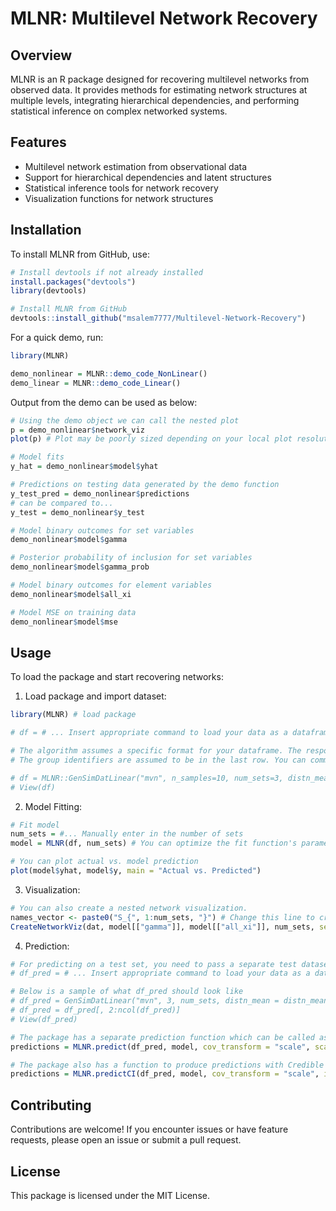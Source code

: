 # **MLNR: Multilevel Network Recovery**  

## **Overview**  
MLNR is an R package designed for recovering multilevel networks from observed data. It provides methods for estimating network structures at multiple levels, integrating hierarchical dependencies, and performing statistical inference on complex networked systems.  

## **Features**  
- Multilevel network estimation from observational data  
- Support for hierarchical dependencies and latent structures  
- Statistical inference tools for network recovery  
- Visualization functions for network structures  

## **Installation**  
To install MLNR from GitHub, use:  

```r
# Install devtools if not already installed
install.packages("devtools")
library(devtools)

# Install MLNR from GitHub
devtools::install_github("msalem7777/Multilevel-Network-Recovery")
```

For a quick demo, run:

```r
library(MLNR)

demo_nonlinear = MLNR::demo_code_NonLinear()
demo_linear = MLNR::demo_code_Linear()
```

Output from the demo can be used as below:

```r
# Using the demo object we can call the nested plot
p = demo_nonlinear$network_viz
plot(p) # Plot may be poorly sized depending on your local plot resolution settings. Adapting that fixes plot issues.

# Model fits
y_hat = demo_nonlinear$model$yhat

# Predictions on testing data generated by the demo function
y_test_pred = demo_nonlinear$predictions
# can be compared to...
y_test = demo_nonlinear$y_test

# Model binary outcomes for set variables
demo_nonlinear$model$gamma

# Posterior probability of inclusion for set variables
demo_nonlinear$model$gamma_prob

# Model binary outcomes for element variables
demo_nonlinear$model$all_xi

# Model MSE on training data
demo_nonlinear$model$mse
```

## **Usage**
To load the package and start recovering networks:

1) Load package and import dataset:

```r
library(MLNR) # load package

# df = # ... Insert appropriate command to load your data as a dataframe in R

# The algorithm assumes a specific format for your dataframe. The response variable is assumed to be in the first column. 
# The group identifiers are assumed to be in the last row. You can comment out the below lines for a sample dataframe.

# df = MLNR::GenSimDatLinear("mvn", n_samples=10, num_sets=3, distn_mean = 5, distn_sd = 1, skew = 0)
# View(df)
```

2) Model Fitting:
```r
# Fit model
num_sets = #... Manually enter in the number of sets
model = MLNR(df, num_sets) # You can optimize the fit function's parameters for a better performance on your dataset 

# You can plot actual vs. model prediction
plot(model$yhat, model$y, main = "Actual vs. Predicted")
```

3) Visualization:
```r
# You can also create a nested network visualization.
names_vector <- paste0("S_{", 1:num_sets, "}") # Change this line to create custom set names
CreateNetworkViz(dat, model[["gamma"]], model[["all_xi"]], num_sets, set_names = names_vector) # Creates a visualization of the network. Connected elements/sets are all relevant to the response
```

4) Prediction:
```r
# For predicting on a test set, you need to pass a separate test dataset
# df_pred = # ... Insert appropriate command to load your data as a dataframe in R

# Below is a sample of what df_pred should look like
# df_pred = GenSimDatLinear("mvn", 3, num_sets, distn_mean = distn_mean, distn_sd = distn_sd, skew = skew)
# df_pred = df_pred[, 2:ncol(df_pred)]
# View(df_pred)

# The package has a separate prediction function which can be called as:
predictions = MLNR.predict(df_pred, model, cov_transform = "scale", scale_up = TRUE)

# The package also has a function to produce predictions with Credible Intervals
predictions = MLNR.predictCI(df_pred, model, cov_transform = "scale", interval = "credible", scale_up = TRUE)
```

## **Contributing**
Contributions are welcome! If you encounter issues or have feature requests, please open an issue or submit a pull request.

## **License**
This package is licensed under the MIT License.

